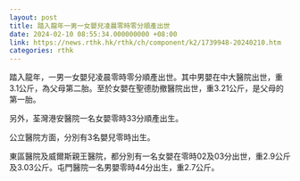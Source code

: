 ```yaml
---
layout: post
title: 踏入龍年一男一女嬰兒凌晨零時零分順產出世
date: 2024-02-10 08:55:34.000000000 +08:00
link: https://news.rthk.hk/rthk/ch/component/k2/1739948-20240210.htm
categories: rthk
---
```


踏入龍年，一男一女嬰兒凌晨零時零分順產出世。其中男嬰在中大醫院出世，重3.1公斤，為父母第二胎。至於女嬰在聖德肋撤醫院出世，重3.21公斤，是父母的第一胎。

另外，荃灣港安醫院一名女嬰零時33分順產出生。 

公立醫院方面，分別有3名嬰兒零時出生。

東區醫院及威爾斯親王醫院，都分別有一名女嬰在零時02及03分出世，重2.9公斤及3.03公斤。屯門醫院一名男嬰零時44分出生，重2.7公斤。
